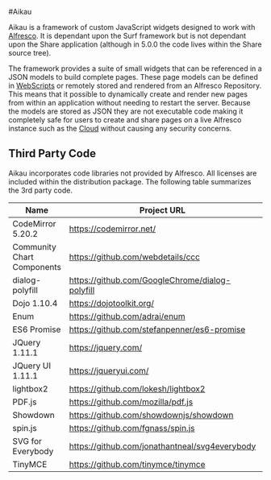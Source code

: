 #Aikau

Aikau is a framework of custom JavaScript widgets designed to work with [Alfresco](http://www.alfresco.com/products/one). It is dependant upon the Surf framework but is not dependant upon the Share application (although in 5.0.0 the code lives within the Share source tree).

The framework provides a suite of small widgets that can be referenced in a JSON models to build complete pages. These page models can be defined in [WebScripts](https://wiki.alfresco.com/wiki/Web_Scripts) or remotely stored and rendered from an Alfresco Repository. This means that it possible to dynamically create and render new pages from within an application without needing to restart the server. Because the models are stored as JSON they are not executable code making it completely safe for users to create and share pages on a live Alfresco instance such as the [Cloud](http://my.alfresco.com) without causing any security concerns.

## Third Party Code
Aikau incorporates code libraries not provided by Alfresco. All licenses are included within the distribution package. The following table summarizes the 3rd party code.

| Name | Project URL | License | Modified |
| ---- | ----------- | ------- | -------- |
| CodeMirror 5.20.2 | https://codemirror.net/ | MIT (https://codemirror.net/LICENSE) | No | 
| Community Chart Components | https://github.com/webdetails/ccc | https://github.com/webdetails/ccc/blob/master/LICENSE.txt | No |
| dialog-polyfill | https://github.com/GoogleChrome/dialog-polyfill | https://github.com/GoogleChrome/dialog-polyfill/blob/master/LICENSE | Yes |
| Dojo 1.10.4 | https://dojotoolkit.org/ | BSD (https://dojotoolkit.org/license.html) | No |
| Enum | https://github.com/adrai/enum | https://github.com/adrai/enum/blob/master/licence | No |
| ES6 Promise | https://github.com/stefanpenner/es6-promise | https://github.com/stefanpenner/es6-promise/blob/master/LICENSE | Yes |
| JQuery 1.11.1 | https://jquery.com/ | Apache 2.0 (https://js.foundation/pdf/ip-policy.pdf) | No |
| JQuery UI 1.11.1 | https://jqueryui.com/ | Apache 2.0 (https://js.foundation/pdf/ip-policy.pdf) | No |
| lightbox2 | https://github.com/lokesh/lightbox2 | MIT (https://github.com/lokesh/lightbox2/blob/master/LICENSE) | Yes |
| PDF.js | https://github.com/mozilla/pdf.js | Apache 2.0 (https://github.com/mozilla/pdf.js/blob/master/LICENSE) | Yes |
| Showdown | https://github.com/showdownjs/showdown | https://github.com/showdownjs/showdown/blob/master/license.txt | No |
| spin.js | https://github.com/fgnass/spin.js | MIT (https://github.com/fgnass/spin.js/blob/master/LICENSE.md) | No |
| SVG for Everybody | https://github.com/jonathantneal/svg4everybody | https://github.com/jonathantneal/svg4everybody/blob/master/LICENSE.md | No |
| TinyMCE | https://github.com/tinymce/tinymce | GNU 2.1 (https://github.com/tinymce/tinymce/blob/master/LICENSE.TXT) | No |





